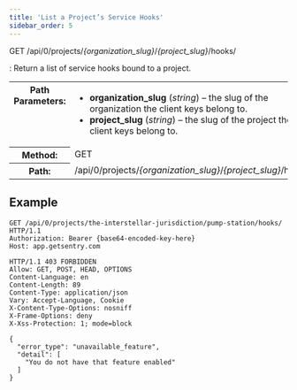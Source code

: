 ```yaml
---
title: 'List a Project’s Service Hooks'
sidebar_order: 5
---
```


GET /api/0/projects/_{organization_slug}_/_{project_slug}_/hooks/

: Return a list of service hooks bound to a project.

  <table class="table"><tbody valign="top"><tr><th>Path Parameters:</th><td><ul><li><strong>organization_slug</strong> (<em>string</em>) – the slug of the organization the client keys belong to.</li><li><strong>project_slug</strong> (<em>string</em>) – the slug of the project the client keys belong to.</li></ul></td></tr><tr><th>Method:</th><td>GET</td></tr><tr><th>Path:</th><td>/api/0/projects/<em>{organization_slug}</em>/<em>{project_slug}</em>/hooks/</td></tr></tbody></table>

## Example

```http
GET /api/0/projects/the-interstellar-jurisdiction/pump-station/hooks/ HTTP/1.1
Authorization: Bearer {base64-encoded-key-here}
Host: app.getsentry.com
```

```http
HTTP/1.1 403 FORBIDDEN
Allow: GET, POST, HEAD, OPTIONS
Content-Language: en
Content-Length: 89
Content-Type: application/json
Vary: Accept-Language, Cookie
X-Content-Type-Options: nosniff
X-Frame-Options: deny
X-Xss-Protection: 1; mode=block

{
  "error_type": "unavailable_feature",
  "detail": [
    "You do not have that feature enabled"
  ]
}
```
